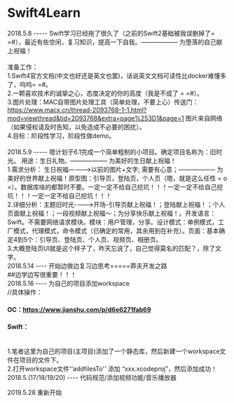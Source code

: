 # Swift4Learn<br>
2018.5.8 ----- Swift学习已经拖了很久了（之前的Swift2基础被我误删掉了= =#），最近有些空闲，复习知识，提高一下自我。——————  为堕落的自己献上祝福！
<br><br>
准备工作：<br>
1.Swift4官方文档(中文也好还是英文也罢)，话说英文文档可读性比docker难懂多了，呜呜= =#。<br>
2.一颗喜欢技术的诚挚之心，态度决定的你的高度（我是不成了 = =#）。<br>
3.图片处理：MAC自带图片处理工具（简单处理，不要上心）传送门：https://www.macx.cn/thread-2093768-1-1.html?mod=viewthread&tid=2093768&extra=page%253D1&page=1 图片来自网络（如果侵权请及时告知，以免造成不必要的困扰）。<br>
4.目标：阶段性学习，阶段性做demo。<br>
<br>
2018.5.9 ----- 嗯计划于6.1完成一个简单粗制的小项目。确定项目名称为：旧时光。 用途：生日礼物。——————  为美好的生日献上祝福！<br>
1.需求分析： 生日祝福————>以前的图片+文字; 需要有心意；——————  为美好的世界献上祝福！原型图：引导页，登陆页，个人页（嗯，就是这么任性 = o =）。数据库啥的都暂时不要。一定一定不给自己挖坑！！！一定一定不给自己挖坑！！！一定一定不给自己挖坑！！！<br>
2.详细分析：主题旧时光---->开场-引导页献上祝福！；登陆献上祝福！；个人页面献上祝福！；一段视频献上祝福～；为分享快乐献上祝福！。开发语言：Swift。不需要网络请求模块。模块：用户管理，分享。设计模式：单例模式，工厂模式，代理模式，命令模式（已确定的常用，其余用到在补充）。页面：基本确定4到5个：引导页、登陆页、个人页、视频页、相册页。<br>
3.大概登陆页UI就是这个样子了，昨天忘说了，自己觉得莫名的匹配？，除了文字。<br>
2018.5.14 ---- 开始边做边复习边思考=====莽夫开发之路
<br>
##边学边写很重要！！！
<br>
2018.5.16 ---- 为自己的项目添加workspace
<br>
//具体操作：
#### OC：https://www.jianshu.com/p/d6e6271fab69
#### Swift：
<br>
1.笔者这里为自己的项目(主项目)添加了一个静态库，然后新建一个workspace文件在项目的文件下。<br>
2.打开workspace文件''addfilesTo''  添加 “xxx.xcodeproj”，然后添加成功！<br>
2018.5.(17/18/19/20) ---- 代码规范/添加视频功能/音乐播放器

2019.5.28 重新开始
